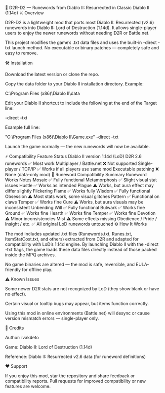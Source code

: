 🧩 D2R-D2 — Runewords from Diablo II: Resurrected in Classic Diablo II (1.14d)
⚔️ Overview

D2R-D2 is a lightweight mod that ports most Diablo II: Resurrected (v2.6) runewords into Diablo II: Lord of Destruction (1.14d).
It allows single-player users to enjoy the newer runewords without needing D2R or Battle.net.

This project modifies the game’s .txt data files and uses the built-in -direct -txt launch method.
No executable or binary patches — completely safe and easy to remove.

🛠️ Installation

Download the latest version or clone the repo.

Copy the data folder to your Diablo II installation directory.
Example:

C:\Program Files (x86)\Diablo II\data


Edit your Diablo II shortcut to include the following at the end of the Target line:

-direct -txt


Example full line:

"C:\Program Files (x86)\Diablo II\Game.exe" -direct -txt


Launch the game normally — the new runewords will now be available.

⚡ Compatibility
Feature	Status
Diablo II version	1.14d (LoD)
D2R 2.6 runewords	✅ Most work
Multiplayer / Battle.net	❌ Not supported
Single-player / TCP/IP	✅ Works if all players use same mod
Executable patching	❌ None (data-only mod)
💎 Runeword Compatibility Summary
Runeword	Works	Notes
Mosaic	✅	Fully functional
Metamorphosis	✅	Slight visual stat issues
Hustle	✅	Works as intended
Plague	⚠️	Works, but aura effect may differ slightly
Flickering Flame	✅	Works fully
Wisdom	✅	Fully functional
Obsession	⚠️	Most stats work, some visual glitches
Pattern	✅	Functional on claws
Temper	✅	Works fine
Cure	⚠️	Works, but aura visuals may be inconsistent
Unbending Will	✅	Fully functional
Bulwark	✅	Works fine
Ground	✅	Works fine
Hearth	✅	Works fine
Temper	✅	Works fine
Devotion	⚠️	Minor inconsistencies
Mist	⚠️	Some effects missing
Obedience / Pride / Insight / etc.	✅	All original LoD runewords untouched
⚙️ How It Works

The mod includes updated .txt files (Runewords.txt, Runes.txt, ItemStatCost.txt, and others) extracted from D2R and adapted for compatibility with LoD’s 1.14d engine.
By launching Diablo II with the -direct -txt flags, the game loads these data files directly instead of those packed inside the MPQ archives.

No game binaries are altered — the mod is safe, reversible, and EULA-friendly for offline play.

⚠️ Known Issues

Some newer D2R stats are not recognized by LoD (they show blank or have no effect).

Certain visual or tooltip bugs may appear, but items function correctly.

Using this mod in online environments (Battle.net) will desync or cause version mismatch errors — single-player only.

💬 Credits

Author: ivak4eto

Game: Diablo II: Lord of Destruction (1.14d)

Reference: Diablo II: Resurrected v2.6 data (for runeword definitions)

❤️ Support

If you enjoy this mod, star the repository and share feedback or compatibility reports.
Pull requests for improved compatibility or new features are welcome.

